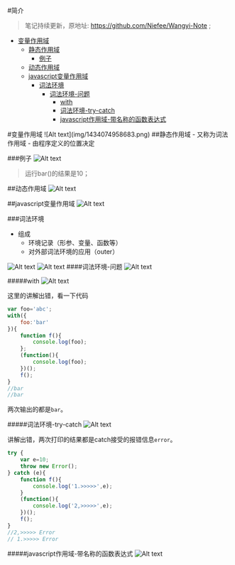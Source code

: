#简介

>笔记持续更新，原地址:  https://github.com/Niefee/Wangyi-Note ;


<ul>
<li><a href="#变量作用域">变量作用域</a><ul>
<li><a href="#静态作用域">静态作用域</a><ul>
<li><a href="#例子">例子</a></li>
</ul>
</li>
<li><a href="#动态作用域">动态作用域</a></li>
<li><a href="#javascript变量作用域">javascript变量作用域</a><ul>
<li><a href="#词法环境">词法环境</a><ul>
<li><a href="#词法环境-问题">词法环境-问题</a><ul>
<li><a href="#with">with</a></li>
<li><a href="#词法环境-try-catch">词法环境-try-catch</a></li>
<li><a href="#javascript作用域-带名称的函数表达式">javascript作用域-带名称的函数表达式</a></li>
</ul>
</li>
</ul>
</li>
</ul>
</li>
</ul>
</li>
</ul>
#变量作用域
![Alt text](img/1434074958683.png)
##静态作用域
 - 又称为词法作用域
 - 由程序定义的位置决定

###例子
![Alt text](img/1434075146566.png)
>运行bar()的结果是10；

##动态作用域
![Alt text](img/1434075455961.png)

##javascript变量作用域
![Alt text](img/1434075519055.png)

###词法环境
- 组成
	- 环境记录（形参、变量、函数等）
	- 对外部词法环境的应用（outer）

![Alt text](img/1434075778010.png)
![Alt text](img/1434077953611.png)
####词法环境-问题
![Alt text](img/1434078427022.png)

#####with
![Alt text](img/1434078642420.png)

这里的讲解出错，看一下代码
```js
var foo='abc';
with({
    foo:'bar'
}){
    function f(){
        console.log(foo);
    };
    (function(){
        console.log(foo);
    })();
    f();
}
//bar
//bar
```
两次输出的都是`bar`。

#####词法环境-try-catch
![Alt text](img/1434078730197.png)

讲解出错，两次打印的结果都是catch接受的报错信息`error`。

```js
try {
    var e=10;
    throw new Error();
} catch (e){
    function f(){
        console.log('1.>>>>>',e);
    }
    (function(){
        console.log('2,>>>>>',e);
    })();
    f();
}
//2,>>>>> Error
// 1.>>>>> Error
```
#####javascript作用域-带名称的函数表达式
![Alt text](img/1434078828852.png)
